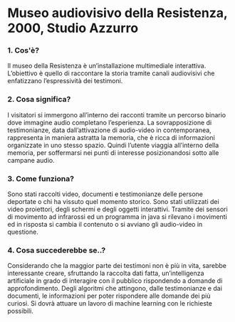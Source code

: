 # Museo audiovisivo della Resistenza, 2000, Studio Azzurro

 ### 1. Cos'è?  
 Il museo della Resistenza è un’installazione multimediale interattiva. L’obiettivo è quello di raccontare la storia tramite canali audiovisivi che enfatizzano l’espressività dei testimoni. 

 ### 2. Cosa significa?  
 I visitatori si immergono all’interno dei racconti tramite un percorso binario dove immagine audio completano l’esperienza. La sovrapposizione di testimonianze, data dall’attivazione di audio-video in contemporanea, rappresenta in maniera astratta la memoria, che è ricca di informazioni organizzate in uno stesso spazio. Quindi l’utente viaggia all’interno della memoria, per soffermarsi nei punti di interesse posizionandosi sotto alle campane audio. 
 
 ### 3. Come funziona?  
 Sono stati raccolti video, documenti e testimonianze delle persone deportate o chi ha vissuto quel momento storico. Sono stati utilizzati dei video proiettori, degli schermi e degli oggetti interattivi. Tramite dei sensori di movimento ad infrarossi ed un programma in java si rilevano i movimenti ed in risposta si cambia il contenuto o si avviano gli audio-video in questione.
 
 ### 4. Cosa succederebbe se..?  
 Considerando che la maggior parte dei testimoni non è più in vita, sarebbe interessante creare, sfruttando la raccolta dati fatta, un’intelligenza artificiale in grado di interagire con il pubblico rispondendo a domande di approfondimento. Degli algoritmi che attingono, dalle testimonianze e dai documenti, le informazioni per poter rispondere alle domande dei più curiosi. Si dovrà attuare un lavoro di machine learning con le richieste possibili.
